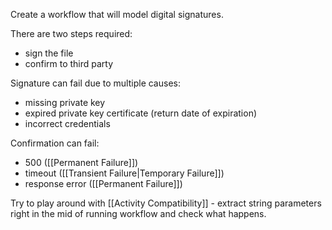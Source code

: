 Create a workflow that will model digital signatures.

There are two steps required:
- sign the file
- confirm to third party

Signature can fail due to multiple causes:
- missing private key
- expired private key certificate (return date of expiration)
- incorrect credentials

Confirmation can fail:
- 500 ([[Permanent Failure]])
- timeout ([[Transient Failure|Temporary Failure]])
- response error ([[Permanent Failure]])

Try to play around with [[Activity Compatibility]] - extract string parameters right in the mid of running workflow and check what happens.
